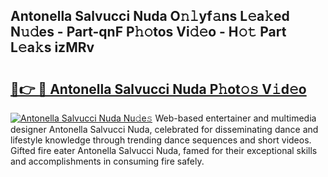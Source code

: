 ## Antonella Salvucci Nuda O𝚗𝚕yf𝚊ns L𝚎a𝚔ed N𝚞𝚍es - Part-qnF P𝚑𝚘tos Vi𝚍𝚎o - H𝚘𝚝 Part L𝚎a𝚔s izMRv

# <h2><a href="http://kf77dqd.oniu.top/?m=Antonella+Salvucci+Nuda">🔗👉 🔴 Antonella Salvucci Nuda P𝚑ot𝚘𝚜 V𝚒d𝚎o</a></h2>

[![Antonella Salvucci Nuda Nu𝚍e𝚜](https://i.imgur.com/0qMVB7G.gif)](http://kf77dqd.oniu.top/?m=Antonella+Salvucci+Nuda)
Web-based entertainer and multimedia designer Antonella Salvucci Nuda, celebrated for disseminating dance and lifestyle knowledge through trending dance sequences and short videos. Gifted fire eater Antonella Salvucci Nuda, famed for their exceptional skills and accomplishments in consuming fire safely.  
